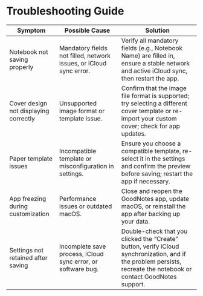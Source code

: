 # Troubleshooting Guide

| Symptom  | Possible Cause    | Solution            |
|----------|-------------------|---------------------|
| Notebook not saving properly | Mandatory fields not filled, network issues, or iCloud sync error. | Verify all mandatory fields (e.g., Notebook Name) are filled in, ensure a stable network and active iCloud sync, then restart the app. |
| Cover design not displaying correctly | Unsupported image format or template issue. | Confirm that the image file format is supported; try selecting a different cover template or re-import your custom cover; check for app updates. |
| Paper template issues | Incompatible template or misconfiguration in settings. | Ensure you choose a compatible template, re-select it in the settings and confirm the preview before saving; restart the app if necessary. |
| App freezing during customization | Performance issues or outdated macOS. | Close and reopen the GoodNotes app, update macOS, or reinstall the app after backing up your data. |
| Settings not retained after saving | Incomplete save process, iCloud sync error, or software bug. | Double-check that you clicked the “Create” button, verify iCloud synchronization, and if the problem persists, recreate the notebook or contact GoodNotes support. |
